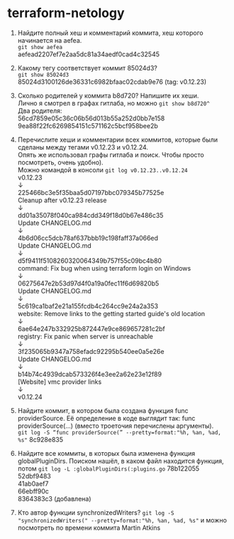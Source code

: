 # terraform-netology

1. Найдите полный хеш и комментарий коммита, хеш которого начинается на aefea.  
 `git show aefea `   
 aefead2207ef7e2aa5dc81a34aedf0cad4c32545

2. Какому тегу соответствует коммит 85024d3?  
 `git show 85024d3 `    
 85024d3100126de36331c6982bfaac02cdab9e76 (tag: v0.12.23)    

3. Сколько родителей у коммита b8d720? Напишите их хеши.  
 Лично я смотрел в графах гитлаба, но можно `git show b8d720^`  
 Два родителя:  
 56cd7859e05c36c06b56d013b55a252d0bb7e158  
 9ea88f22fc6269854151c571162c5bcf958bee2b

4. Перечислите хеши и комментарии всех коммитов, которые были сделаны между тегами v0.12.23 и v0.12.24.  
 Опять же использовал графы гитлаба и поиск. Чтобы просто посмотреть, очень удобно).  
 Можно командой в консоли `git log v0.12.23..v0.12.24`  
 v0.12.23  
    ↓  
    225466bc3e5f35baa5d07197bbc079345b77525e  
    Cleanup after v0.12.23 release  
    ↓  
    dd01a35078f040ca984cdd349f18d0b67e486c35  
    Update CHANGELOG.md  
    ↓  
    4b6d06cc5dcb78af637bbb19c198faff37a066ed  
    Update CHANGELOG.md  
    ↓  
    d5f9411f5108260320064349b757f55c09bc4b80  
    command: Fix bug when using terraform login on Windows  
    ↓  
    06275647e2b53d97d4f0a19a0fec11f6d69820b5  
    Update CHANGELOG.md  
    ↓  
    5c619ca1baf2e21a155fcdb4c264cc9e24a2a353  
    website: Remove links to the getting started guide's old location  
    ↓  
    6ae64e247b332925b872447e9ce869657281c2bf  
    registry: Fix panic when server is unreachable  
    ↓  
    3f235065b9347a758efadc92295b540ee0a5e26e  
    Update CHANGELOG.md  
    ↓  
    b14b74c4939dcab573326f4e3ee2a62e23e12f89  
    [Website] vmc provider links  
    ↓  
 v0.12.24  

5. Найдите коммит, в котором была создана функция func providerSource. Её определение в коде выглядит так: func providerSource(...) (вместо троеточия перечислены аргументы).  
 `git log -S “func providerSource(” --pretty=format:"%h, %an, %ad, %s"`
 8c928e835

6. Найдите все коммиты, в которых была изменена функция globalPluginDirs.
 Поиском нашёл, в каком файл находится функция, потом `git log -L :globalPluginDirs(:plugins.go`
 78b122055  
 52dbf9483  
 41ab0aef7  
 66ebff90c  
 8364383c3 (добавлена)

7. Кто автор функции synchronizedWriters? 
 `git log -S "synchronizedWriters(" --pretty=format:"%h, %an, %ad, %s"`  и можно посмотреть по времени коммита 
 Martin Atkins
 
 
